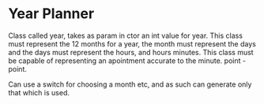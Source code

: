 # Year Planner

Class called year, takes as param in ctor an int value for year.
This class must represent the 12 months for a year, the month must represent the days and the days must represent the hours, and hours minutes.
This class must be capable of representing an apointment accurate to the minute. point - point. 

Can use a switch for choosing a month etc, and as such can generate only that which is used.